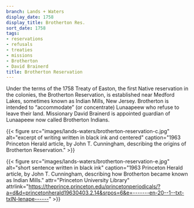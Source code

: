 ```yaml
---
branch: Lands + Waters
display_date: 1758
display_title: Brotherton Res.
sort_date: 1758
tags:
- reservations
- refusals
- treaties
- missions
- Brotherton
- David Brainerd
title: Brotherton Reservation
---
```


Under the terms of the 1758 Treaty of Easton, the first Native reservation in the colonies, the Brotherton Reservation, is established near Medford Lakes, sometimes known as Indian Mills, New Jersey. Brotherton is intended to “accommodate” (or concentrate) Lunaapeew who refuse to leave their land. Missionary David Brainerd is appointed guardian of Lunaapeew now called Brotherton Indians.

{{< figure src="images/lands-waters/brotherton-reservation-c.jpg" alt="excerpt of writing written in black ink and centered" caption="1963 Princeton Herald article, by John T. Cunningham, describing the origins of Brotherton Reservation." >}}

{{< figure src="images/lands-waters/brotherton-reservation-e.jpg" alt="short sentence written in black ink" caption="1963 Princeton Herald article, by John T. Cunningham, describing how Brotherton became known as Indian Mills." attr="Princeton University Library" attrlink="https://theprince.princeton.edu/princetonperiodicals/?a=d&d=princetonherald19630403.2.14&srpos=6&e=-------en-20--1--txt-txIN-lenape------" >}}
